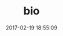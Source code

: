 ---
title: bio
cover_index: "/content/images/bio/self_sq.jpg"
cover_detail: "/content/images/Video/memento_1.jpg"
date: 2017-02-19 18:55:09
tags:
---